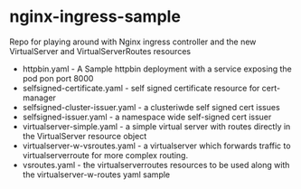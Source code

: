 # nginx-ingress-sample
Repo for playing around with Nginx ingress controller and the new VirtualServer and VirtualServerRoutes resources

* httpbin.yaml - A Sample httpbin deployment with a service exposing the pod pon port 8000
* selfsigned-certificate.yaml - self signed certificate resource for cert-manager
* selfsigned-cluster-issuer.yaml - a clusteriwde self signed cert issues
* selfsigned-issuer.yaml - a namespace wide self-signed cert issuer
* virtualserver-simple.yaml - a simple virtual server with routes directly in the VirtualServer resource object
* virtualserver-w-vsroutes.yaml - a virtualserver which forwards traffic to virtualserverroute for more complex routing.
* vsroutes.yaml - the virtualserverroutes resources to be used along with the virtualserver-w-routes yaml sample 
